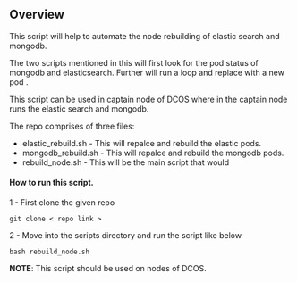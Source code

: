 ## Overview

This script will help to automate the node rebuilding of elastic search and mongodb.

The two scripts mentioned in this will first look for the pod status of mongodb and elasticsearch. Further will run a loop and replace with a new pod .

This script can be used in captain node of DCOS where in the captain node runs the elastic search and mongodb.

The repo comprises of three files:

- elastic_rebuild.sh - This will repalce and rebuild the elastic pods.
- mongodb_rebuild.sh - This will repalce and rebuild the mongodb pods.
- rebuild_node.sh -  This will be the main script that would 

#### How to run this script.

1 - First clone the given repo 

```
git clone < repo link > 
```

2 - Move into the scripts directory and run the script like below

```
bash rebuild_node.sh
```

**NOTE**: This script should be used on nodes of DCOS.

### 